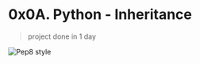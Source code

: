 # 0x0A. Python - Inheritance
>
>project done in 1 day

![Pep8 style](https://img.shields.io/badge/PEP8-style%20guide-green?style=round-square)

